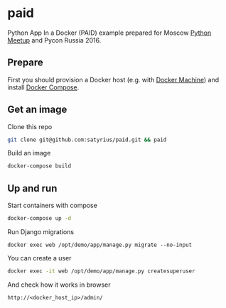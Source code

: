 # paid
Python App In a Docker (PAID) example prepared for Moscow [Python Meetup](http://www.moscowpython.ru/meetup/35/dokerizacija-prilozhenij-na-python/) and Pycon Russia 2016.

## Prepare
First you should provision a Docker host (e.g. with [Docker Machine](https://docs.docker.com/machine/)) and install [Docker Compose](https://docs.docker.com/compose/).

## Get an image
Clone this repo
```bash
git clone git@github.com:satyrius/paid.git && paid
```
Build an image
```bash
docker-compose build
```
## Up and run
Start containers with compose
```bash
docker-compose up -d
```
Run Django migrations
```
docker exec web /opt/demo/app/manage.py migrate --no-input
```
You can create a user
```bash
docker exec -it web /opt/demo/app/manage.py createsuperuser
```
And check how it works in browser
```
http://<docker_host_ip>/admin/
```
